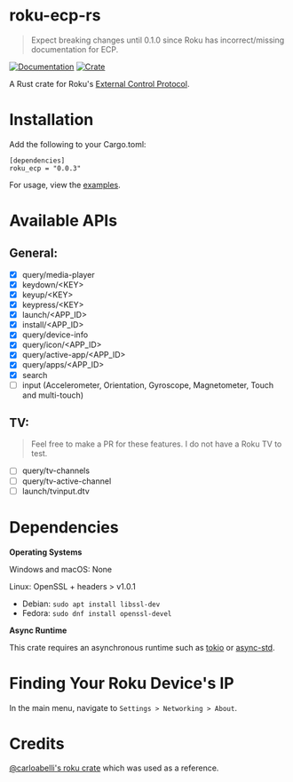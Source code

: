 # roku-ecp-rs
> Expect breaking changes until 0.1.0 since Roku has incorrect/missing documentation for ECP. 

[![Documentation](https://docs.rs/roku-ecp/badge.svg)](https://docs.rs/roku-ecp/)
[![Crate](https://img.shields.io/crates/v/roku-ecp.svg)](https://crates.io/crates/roku-ecp)

A Rust crate for Roku's [External Control Protocol](https://developer.roku.com/en-gb/docs/developer-program/debugging/external-control-api.md).

# Installation
Add the following to your Cargo.toml:
```
[dependencies]
roku_ecp = "0.0.3"
```

For usage, view the [examples](./examples).

# Available APIs

## General:
- [x] query/media-player
- [x] keydown/\<KEY>
- [x] keyup/\<KEY>
- [x] keypress/\<KEY>
- [x] launch/\<APP_ID>
- [x] install/\<APP_ID>
- [X] query/device-info
- [x] query/icon/\<APP_ID>
- [x] query/active-app/\<APP_ID>
- [x] query/apps/\<APP_ID>
- [x] search
- [ ] input (Accelerometer, Orientation, Gyroscope, Magnetometer, Touch and multi-touch)

## TV:
> Feel free to make a PR for these features. I do not have a Roku TV to test.
- [ ] query/tv-channels
- [ ] query/tv-active-channel
- [ ] launch/tvinput.dtv

# Dependencies

**Operating Systems**

Windows and macOS: None

Linux: OpenSSL + headers > v1.0.1
- Debian: `sudo apt install libssl-dev`
- Fedora: `sudo dnf install openssl-devel`

**Async Runtime**

This crate requires an asynchronous runtime such as
[tokio](https://github.com/tokio-rs/tokio) or
[async-std](https://github.com/async-rs/async-std).

# Finding Your Roku Device's IP
In the main menu, navigate to `Settings > Networking > About`.

# Credits

[@carloabelli's roku crate](https://github.com/carloabelli/roku) which was used as a reference.
